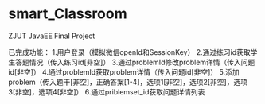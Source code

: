 # smart_Classroom
ZJUT JavaEE Final Project

已完成功能：
1.用户登录（模拟微信openId和SessionKey）
2.通过练习id获取学生答题情况（传入练习id[非空]）
3.通过problemId修改problem详情（传入问题id[非空]）
4.通过problemId获取problem详情（传入问题id[非空]）
5.添加problem（传入题干[非空]，正确答案[1-4]，选项1[非空]，选项2[非空]，选项3[非空]，选项4[非空]）
6.通过priblemset_id获取问题详情列表
